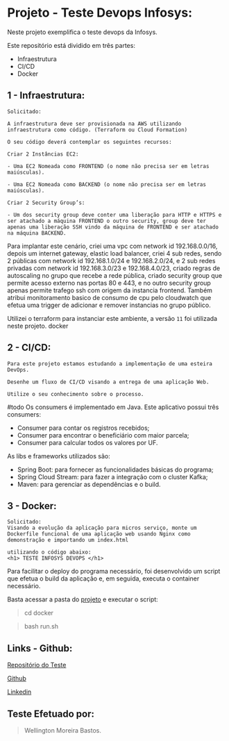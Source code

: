 # Projeto - Teste Devops Infosys:

Neste projeto exemplifica o teste devops da Infosys.

Este repositório está dividido em três partes:

- Infraestrutura
- CI/CD
- Docker

## 1 - Infraestrutura:

 ```
 Solicitado:

A infraestrutura deve ser provisionada na AWS utilizando infraestrutura como código. (Terraform ou Cloud Formation)

O seu código deverá contemplar os seguintes recursos:

 Criar 2 Instâncias EC2:

- Uma EC2 Nomeada como FRONTEND (o nome não precisa ser em letras maiúsculas).

- Uma EC2 Nomeada como BACKEND (o nome não precisa ser em letras maiúsculas).

Criar 2 Security Group’s:

- Um dos security group deve conter uma liberação para HTTP e HTTPS e ser atachado a máquina FRONTEND o outro security, group deve ter apenas uma liberação SSH vindo da máquina de FRONTEND e ser atachado na máquina BACKEND.
```

Para implantar este cenário, criei uma vpc com network id 192.168.0.0/16, depois um internet gateway, elastic load balancer, criei 4 sub redes, sendo 2 públicas com network id 192.168.1.0/24 e 192.168.2.0/24, e 2 sub redes privadas com network id 192.168.3.0/23 e 192.168.4.0/23, criado regras de autoscaling no grupo que recebe a rede pública, criado security group que permite acesso externo nas portas 80 e 443, e no outro security group apenas permite trafego ssh com origem da instancia frontend.
Também atribui monitoramento basico de consumo de cpu pelo  cloudwatch que efetua uma trigger de adicionar e remover instancias no grupo público.

Utilizei o terraform para instanciar este ambiente, a versão `11` foi utilizada neste projeto.
docker

## 2 - CI/CD:

```
Para este projeto estamos estudando a implementação de uma esteira DevOps.

Desenhe um fluxo de CI/CD visando a entrega de uma aplicação Web.

Utilize o seu conhecimento sobre o processo.
```

#todo
Os consumers é implementado em Java. Este aplicativo possui três consumers:
- Consumer para contar os registros recebidos;
- Consumer para encontrar o beneficiário com maior parcela;
- Consumer para calcular todos os valores por UF.

As libs e frameworks utilizados são:
- Spring Boot: para fornecer as funcionalidades básicas do programa;
- Spring Cloud Stream: para fazer a integração com o cluster Kafka;
- Maven: para gerenciar as dependências e o build.


## 3 - Docker:
```
Solicitado:
Visando a evolução da aplicação para micros serviço, monte um Dockerfile funcional de uma aplicação web usando Nginx como demonstração e importando um index.html

utilizando o código abaixo:
<h1> TESTE INFOSYS DEVOPS </h1>
```

Para facilitar o deploy do programa necessário, foi desenvolvido um script que efetua o build da aplicação e, em seguida, executa o container necessário.

Basta acessar a pasta do [projeto](https://github.com/wellbastos/infosys/tree/master/docker) e executar o script:

> cd docker

> bash run.sh

## Links - Github:

[Repositório  do Teste](https://github.com/wellbastos/infosys/)

[Github](https://github.com/wellbastos/)

[Linkedin](https://www.linkedin.com/in/wellingtonbastos)

## Teste Efetuado por:

> Wellington Moreira Bastos.